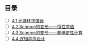## 目录
- [ ]  [4.1 元循环求值器]()
- [ ]  [4.2 Scheme的变形——惰性求值]()
- [ ]  [4.3 Scheme的变形——非确定性计算]()
- [ ]  [4.4 逻辑程序设计]()